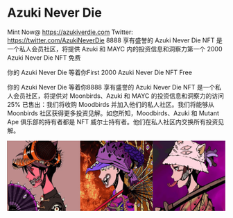 # Azuki Never Die

Mint Now@ https://azukiverdie.com Twitter: https://twitter.com/AzukiNeverDie 8888 享有盛誉的 Azuki Never Die NFT 是一个私人会员社区，将提供 Azuki 和 MAYC 内的投资信息和洞察力第一个 2000 Azuki Never Die NFT 免费

你的 Azuki Never Die 等着你First 2000 Azuki Never Die NFT Free

你的 Azuki Never Die 等着你8888 享有盛誉的 Azuki Never Die NFT 是一个私人会员社区，将提供对 Moonbirds、Azuki 和 MAYC 的投资信息和洞察力的访问25% 已售出：我们将收购 Moodbirds 并加入他们的私人社区。我们将能够从 Moonbirds 社区获得更多投资见解。如您所知，Moodbirds、Azuki 和 Mutant Ape 俱乐部的持有者都是 NFT 威尔士持有者。他们在私人社区内交换所有投资见解。

![nft](微信截图_20220825145343.png)
